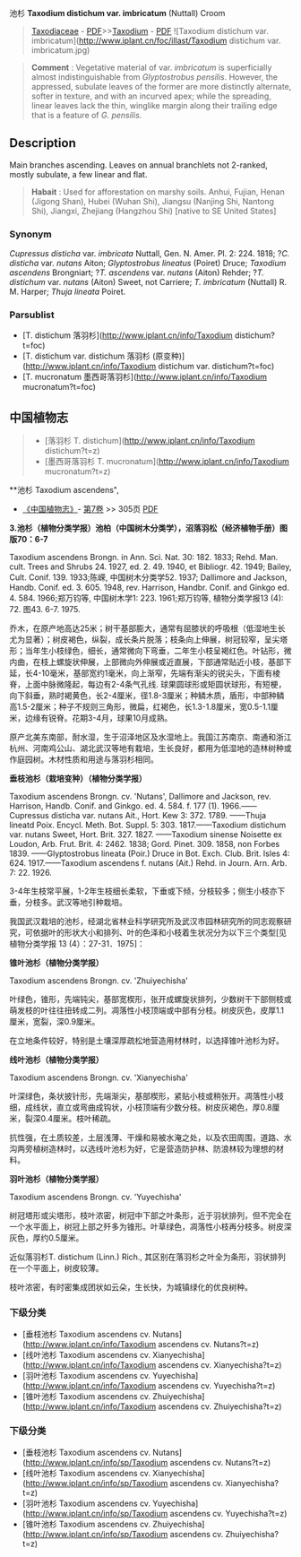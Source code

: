 池杉 **Taxodium distichum var. imbricatum** (Nuttall) Croom

> [Taxodiaceae](http://www.iplant.cn/info/Taxodiaceae?t=foc) - [PDF](http://www.iplant.cn/foc/pdf/Taxodiaceae.pdf)>>[Taxodium](http://www.iplant.cn/info/Taxodium?t=foc) - [PDF](http://www.iplant.cn/foc/pdf/Taxodium.pdf)
![Taxodium distichum var. imbricatum](http://www.iplant.cn/foc/illast/Taxodium distichum var. imbricatum.jpg)


> **Comment** : 
> Vegetative material of var. *imbricatum* is superficially almost indistinguishable from *Glyptostrobus pensilis*. However, the appressed, subulate leaves of the former are more distinctly alternate, softer in texture, and with an incurved apex; while the spreading, linear leaves lack the thin, winglike margin along their trailing edge that is a feature of *G. pensilis*.

## Description

Main branches ascending. Leaves on annual branchlets not 2-ranked, mostly subulate, a few linear and flat.


> **Habait** : 
> Used for afforestation on marshy soils. Anhui, Fujian, Henan (Jigong Shan), Hubei (Wuhan Shi), Jiangsu (Nanjing Shi, Nantong Shi), Jiangxi, Zhejiang (Hangzhou Shi) [native to SE United States]

### Synonym
*Cupressus disticha* var. *imbricata* Nuttall, Gen. N. Amer. Pl. 2: 224. 1818; ?*C. disticha* var. *nutans* Aiton; *Glyptostrobus lineatus* (Poiret) Druce; *Taxodium ascendens* Brongniart; ?*T. ascendens* var. *nutans* (Aiton) Rehder; ?*T. distichum* var. *nutans* (Aiton) Sweet, not Carriere; *T. imbricatum* (Nuttall) R. M. Harper; *Thuja lineata* Poiret.



### Parsublist

* [T.  distichum  落羽杉](http://www.iplant.cn/info/Taxodium distichum?t=foc)
* [T.  distichum var. distichum  落羽杉 (原变种)](http://www.iplant.cn/info/Taxodium distichum var. distichum?t=foc)
* [T.  mucronatum  墨西哥落羽杉](http://www.iplant.cn/info/Taxodium mucronatum?t=foc)

## 中国植物志

> * [落羽杉  T.  distichum](http://www.iplant.cn/info/Taxodium distichum?t=z)
> * [墨西哥落羽杉  T.  mucronatum](http://www.iplant.cn/info/Taxodium mucronatum?t=z)


**池杉 Taxodium ascendens",



* [《中国植物志》](http://www.iplant.cn/frps)- [第7卷](http://www.iplant.cn/frps/vol/7) >> 305页 [PDF](http://www.iplant.cn/frps/pdf/7/305.pdf)


**3.池杉（植物分类学报）池柏（中国树木分类学），沼落羽松（经济植物手册）图版70：6-7**

Taxodium ascendens Brongn. in Ann. Sci. Nat. 30: 182. 1833; Rehd. Man. cult. Trees and Shrubs 24. 1927, ed. 2. 49. 1940, et Bibliogr. 42. 1949; Bailey, Cult. Conif. 139. 1933;陈嵘, 中国树木分类学52. 1937; Dallimore and Jackson, Handb. Conif. ed. 3. 605. 1948, rev. Harrison, Handbr. Conif. and Ginkgo ed. 4. 584. 1966;郑万钧等, 中国树木学1: 223. 1961;郑万钧等, 植物分类学报13 (4): 72. 图43. 6-7. 1975.

乔木，在原产地高达25米；树干基部膨大，通常有屈膝状的呼吸根（低湿地生长尤为显著）；树皮褐色，纵裂，成长条片脱落；枝条向上伸展，树冠较窄，呈尖塔形；当年生小枝绿色，细长，通常微向下弯垂，二年生小枝呈褐红色。叶钻形，微内曲，在枝上螺旋状伸展，上部微向外伸展或近直展，下部通常贴近小枝，基部下延，长4-10毫米，基部宽约1毫米，向上渐窄，先端有渐尖的锐尖头，下面有棱脊，上面中脉微隆起，每边有2-4条气孔线. 球果圆球形或矩圆状球形，有短梗，向下斜垂，熟时褐黄色，长2-4厘米，径1.8-3厘米；种鳞木质，盾形，中部种鳞高1.5-2厘米；种子不规则三角形，微扁，红褐色，长1.3-1.8厘米，宽0.5-1.1厘米，边缘有锐脊。花期3-4月，球果10月成熟。

原产北美东南部，耐水湿，生于沼泽地区及水湿地上。我国江苏南京、南通和浙江杭州、河南鸡公山、湖北武汉等地有栽培，生长良好，都用为低湿地的造林树种或作庭园树。木材性质和用途与落羽杉相同。

**垂枝池杉（栽培变种）（植物分类学报）**

Taxodium ascendens Brongn. cv. 'Nutans', Dallimore and Jackson, rev. Harrison, Handb. Conif. and Ginkgo. ed. 4. 584. f. 177 (1). 1966.——Cupressus disticha var. nutans Ait., Hort. Kew 3: 372. 1789. ——Thuja lineatd Poix. Encycl. Meth. Bot. Suppl. 5: 303. 1817.——Taxodium distichum var. nutans Sweet, Hort. Brit. 327. 1827. ——Taxodium sinense Noisette ex Loudon, Arb. Frut. Brit. 4: 2462. 1838; Gord. Pinet. 309. 1858, non Forbes 1839. ——Glyptostrobus lineata (Poir.) Druce in Bot. Exch. Club. Brit. Isles 4: 624. 1917.——Taxodium ascendens f. nutans (Ait.) Rehd. in Journ. Arn. Arb. 7: 22. 1926.

3-4年生枝常平展，1-2年生枝细长柔软，下垂或下倾，分枝较多；侧生小枝亦下垂，分枝多。武汉等地引种栽培。

我国武汉栽培的池杉，经湖北省林业科学研究所及武汉市园林研究所的同志观察研究，可依据叶的形状大小和排列、叶的色泽和小枝着生状况分为以下三个类型[见植物分类学报 13 (4）：27-31．1975]：

**锥叶池杉（植物分类学报）**

Taxodium ascendens Brongn. cv. 'Zhuiyechisha'

叶绿色，锥形，先端钝尖，基部宽楔形，张开成螺旋状排列，少数树干下部侧枝或萌发枝的叶往往扭转成二列。凋落性小枝顶端或中部有分枝。树皮灰色，皮厚1.1厘米，宽裂，深0.9厘米。

在立地条件较好，特别是土壤深厚疏松地营造用材林时，以选择锥叶池杉为好。

**线叶池杉（植物分类学报）**

Taxodium ascendens Brongn. cv. 'Xianyechisha'

叶深绿色，条状披针形，先端渐尖，基部楔形，紧贴小枝或稍张开。凋落性小枝细，成线状，直立或弯曲成钩状，小枝顶端有少数分枝。树皮灰褐色，厚0.8厘米，裂深0.4厘米。枝叶稀疏。

抗性强，在土质较差，土层浅薄、干燥和易被水淹之处，以及农田周围，道路、水沟两旁植树造林时，以选线叶池杉为好，它是营造防护林、防浪林较为理想的材料。

**羽叶池杉（植物分类学报）**

Taxodium ascendens Brongn. cv. 'Yuyechisha'

树冠塔形或尖塔形，枝叶浓密，树冠中下部之叶条形，近于羽状排列，但不完全在一个水平面上，树冠上部之歼多为锥形。叶草绿色，凋落性小枝再分枝多。树皮深灰色，厚约0.5厘米。

近似落羽杉T. distichum (Linn.) Rich., 其区别在落羽杉之叶全为条形，羽状排列在一个平面上，树皮较薄。

枝叶浓密，有时密集成团状如云朵，生长快，为城镇绿化的优良树种。

### 下级分类
* [垂枝池杉  Taxodium ascendens cv. Nutans](http://www.iplant.cn/info/Taxodium ascendens cv. Nutans?t=z)
* [线叶池杉  Taxodium ascendens cv. Xianyechisha](http://www.iplant.cn/info/Taxodium ascendens cv. Xianyechisha?t=z)
* [羽叶池杉  Taxodium ascendens cv. Yuyechisha](http://www.iplant.cn/info/Taxodium ascendens cv. Yuyechisha?t=z)
* [锥叶池杉  Taxodium ascendens cv. Zhuiyechisha](http://www.iplant.cn/info/Taxodium ascendens cv. Zhuiyechisha?t=z)

### 下级分类
* [垂枝池杉  Taxodium ascendens cv. Nutans](http://www.iplant.cn/info/sp/Taxodium ascendens cv. Nutans?t=z)
* [线叶池杉  Taxodium ascendens cv. Xianyechisha](http://www.iplant.cn/info/sp/Taxodium ascendens cv. Xianyechisha?t=z)
* [羽叶池杉  Taxodium ascendens cv. Yuyechisha](http://www.iplant.cn/info/sp/Taxodium ascendens cv. Yuyechisha?t=z)
* [锥叶池杉  Taxodium ascendens cv. Zhuiyechisha](http://www.iplant.cn/info/sp/Taxodium ascendens cv. Zhuiyechisha?t=z)
